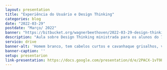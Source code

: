 ```yaml
---
layout: presentation
title: "Experiência do Usuário e Design Thinking" 
categories: blog
date: "2022-03-29"
postdate: "Março/ 2022"
banner: "https://bitbucket.org/wagnerbeethoven/2022-03-29-design-thinking/raw/641a9a461b875b59b1fb57fa7bb0174a99d8c692/tim-brown-ideo.jpg"
description: "Aula sobre Design Thinking ministrada para os alunos do 7º período do curso de Sistema da Informação da Uninassau"
servico: drive
banner-alt: 'Homem branco, tem cabelos curtos e cavanhaque grisalhos, veste uma camisa preta e óculos de armação preto'
banner-caption: ''
setup: presentarion
link-presentation: https://docs.google.com/presentation/d/e/2PACX-1vT9PFX5XrrMa0UGvc24IgM59cCqnSv5QtbQSus2tq8ThfS1J7hqu6CNCBJKgSs9cOwI8d3KjWLpUj4Y/embed?start=false&loop=false&delayms=3000
---
```

